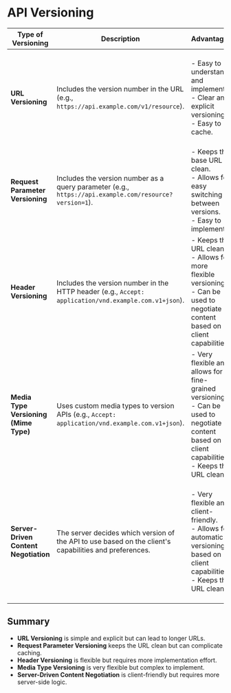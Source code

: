 # API Versioning

| Type of Versioning | Description | Advantages | Disadvantages |
|--------------------|-------------|------------|---------------|
| **URL Versioning** | Includes the version number in the URL (e.g., `https://api.example.com/v1/resource`). | - Easy to understand and implement. <br/> - Clear and explicit versioning. <br/> - Easy to cache. | - Makes URLs longer and more complex. <br/> - Requires clients to change URLs when upgrading to a new version. <br/> - Can lead to URL pollution. |
| **Request Parameter Versioning** | Includes the version number as a query parameter (e.g., `https://api.example.com/resource?version=1`). | - Keeps the base URL clean. <br/> - Allows for easy switching between versions. <br/> - Easy to implement. | - Can make caching more difficult. <br/> - May not be RESTful. <br/> - Version parameter can be easily overlooked or manipulated. |
| **Header Versioning** | Includes the version number in the HTTP header (e.g., `Accept: application/vnd.example.com.v1+json`). | - Keeps the URL clean. <br/> - Allows for more flexible versioning. <br/> - Can be used to negotiate content based on client capabilities. | - More difficult to implement and debug. <br/> - Requires clients to set the correct headers. <br/> - Can be less explicit than URL versioning. |
| **Media Type Versioning (Mime Type)** | Uses custom media types to version APIs (e.g., `Accept: application/vnd.example.com.v1+json`). | - Very flexible and allows for fine-grained versioning. <br/> - Can be used to negotiate content based on client capabilities. <br/> - Keeps the URL clean. | - Complex to implement. <br/> - Not widely used or understood. <br/> - Can be less explicit than URL versioning. |
| **Server-Driven Content Negotiation** | The server decides which version of the API to use based on the client's capabilities and preferences. | - Very flexible and client-friendly. <br/> - Allows for automatic versioning based on client capabilities. <br/> - Keeps the URL clean. | - Requires more server-side logic. <br/> - Can be difficult to implement and maintain. <br/> - Can make it harder for clients to explicitly request a specific version. |

## Summary

- **URL Versioning** is simple and explicit but can lead to longer URLs.
- **Request Parameter Versioning** keeps the URL clean but can complicate caching.
- **Header Versioning** is flexible but requires more implementation effort.
- **Media Type Versioning** is very flexible but complex to implement.
- **Server-Driven Content Negotiation** is client-friendly but requires more server-side logic.
